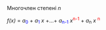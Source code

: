 <!DOCTYPE HTMl>
<html lang="ru">
    <meta charset="utf-8"> 
	<head>Многочлен степені <i>n</i></head>
	<body>
		<p>
			<i>f(x)</i> = <i>a</i><sub style="color:blue">0</sub> + <i>a</i><sub style="color:blue">1</sub><i> x</i> +...+ 
      <i>a</i><sub style="color:blue">n-1</sub><i> x</i><sup style="color:red">n-1</sup> + <i>a</i><sub>n</sub><i> x</i>
      <sup style="color:red">n</sup>
		</p>
	</body>
</html>
